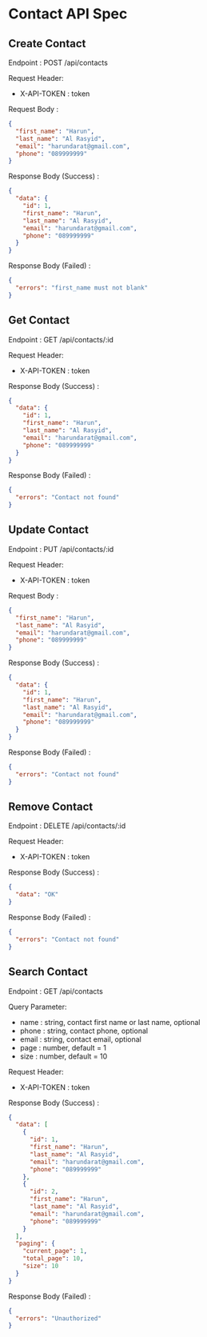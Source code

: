 # Contact API Spec

## Create Contact

Endpoint : POST /api/contacts

Request Header:

- X-API-TOKEN : token

Request Body :

```json
{
  "first_name": "Harun",
  "last_name": "Al Rasyid",
  "email": "harundarat@gmail.com",
  "phone": "089999999"
}
```

Response Body (Success) :

```json
{
  "data": {
    "id": 1,
    "first_name": "Harun",
    "last_name": "Al Rasyid",
    "email": "harundarat@gmail.com",
    "phone": "089999999"
  }
}
```

Response Body (Failed) :

```json
{
  "errors": "first_name must not blank"
}
```

## Get Contact

Endpoint : GET /api/contacts/:id

Request Header:

- X-API-TOKEN : token

Response Body (Success) :

```json
{
  "data": {
    "id": 1,
    "first_name": "Harun",
    "last_name": "Al Rasyid",
    "email": "harundarat@gmail.com",
    "phone": "089999999"
  }
}
```

Response Body (Failed) :

```json
{
  "errors": "Contact not found"
}
```

## Update Contact

Endpoint : PUT /api/contacts/:id

Request Header:

- X-API-TOKEN : token

Request Body :

```json
{
  "first_name": "Harun",
  "last_name": "Al Rasyid",
  "email": "harundarat@gmail.com",
  "phone": "089999999"
}
```

Response Body (Success) :

```json
{
  "data": {
    "id": 1,
    "first_name": "Harun",
    "last_name": "Al Rasyid",
    "email": "harundarat@gmail.com",
    "phone": "089999999"
  }
}
```

Response Body (Failed) :

```json
{
  "errors": "Contact not found"
}
```

## Remove Contact

Endpoint : DELETE /api/contacts/:id

Request Header:

- X-API-TOKEN : token

Response Body (Success) :

```json
{
  "data": "OK"
}
```

Response Body (Failed) :

```json
{
  "errors": "Contact not found"
}
```

## Search Contact

Endpoint : GET /api/contacts

Query Parameter:

- name : string, contact first name or last name, optional
- phone : string, contact phone, optional
- email : string, contact email, optional
- page : number, default = 1
- size : number, default = 10

Request Header:

- X-API-TOKEN : token

Response Body (Success) :

```json
{
  "data": [
    {
      "id": 1,
      "first_name": "Harun",
      "last_name": "Al Rasyid",
      "email": "harundarat@gmail.com",
      "phone": "089999999"
    },
    {
      "id": 2,
      "first_name": "Harun",
      "last_name": "Al Rasyid",
      "email": "harundarat@gmail.com",
      "phone": "089999999"
    }
  ],
  "paging": {
    "current_page": 1,
    "total_page": 10,
    "size": 10
  }
}
```

Response Body (Failed) :

```json
{
  "errors": "Unauthorized"
}
```
